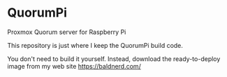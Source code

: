 # QuorumPi
Proxmox Quorum server for Raspberry Pi

This repository is just where I keep the QuorumPi build code.

You don't need to build it yourself. Instead, download the ready-to-deploy image from my web site https://baldnerd.com/
